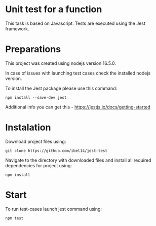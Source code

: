 # Unit test for a function
This task is based on Javascript.
Tests are executed using the Jest framework.

# Preparations
This project was created using nodejs version 16.5.0. 

In case of issues with launching test cases check the installed nodejs version.

To install the Jest package please use this command:
```
npm install --save-dev jest
```

Additional info you can get this - https://jestjs.io/docs/getting-started

# Instalation

Download project files using:

```
git clone https://github.com/ibel14/jest-test
```

Navigate to the directory with downloaded files and install all required dependencies for project using:

```
npm install
```

# Start
To run test-cases launch jest command using:

```
npm test
```